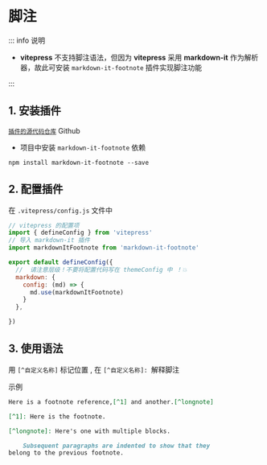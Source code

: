 # 脚注

::: info <Badge type='warning'>说明</Badge>
- **vitepress** 不支持脚注语法，但因为 **vitepress** 采用 **markdown-it** 作为解析器，故此可安装 `markdown-it-footnote` 插件实现脚注功能

:::

## 1. 安装插件

[`插件的源代码仓库`](https://github.com/markdown-it/markdown-it-footnote) <Badge type='info'>Github</Badge>

- 项目中安装 `markdown-it-footnote` 依赖

```shell
npm install markdown-it-footnote --save
```

## 2. 配置插件

在 `.vitepress/config.js` 文件中  

```js
// vitepress 的配置项
import { defineConfig } from 'vitepress'
// 导入 markdown-it 插件
import markdownItFootnote from 'markdown-it-footnote'

export default defineConfig({
  //  请注意层级！不要将配置代码写在 themeConfig 中 ！💥
  markdown: {
    config: (md) => {
      md.use(markdownItFootnote)
    }
  },

})


```

## 3. 使用语法

用 `[^自定义名称]` 标记位置 , 在 `[^自定义名称]: `解释脚注

<Badge type='warning'>示例</Badge>

```md
Here is a footnote reference,[^1] and another.[^longnote]

[^1]: Here is the footnote.

[^longnote]: Here's one with multiple blocks.

    Subsequent paragraphs are indented to show that they
belong to the previous footnote.
```